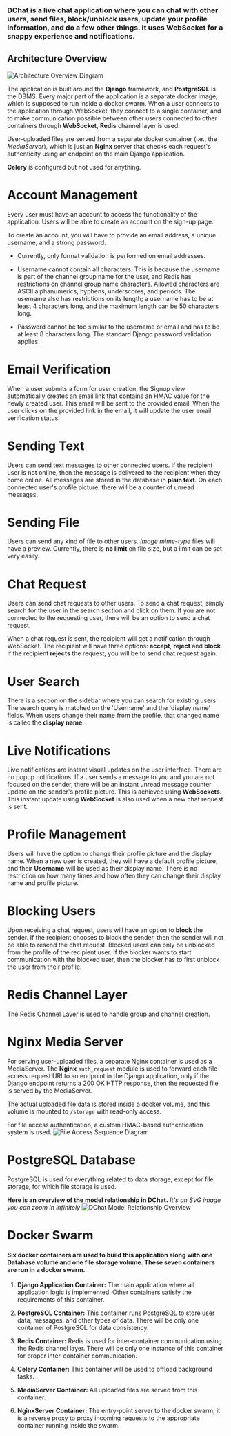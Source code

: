 ### DChat is a live chat application where you can chat with other users, send files, block/unblock users, update your profile information, and do a few other things. It uses WebSocket for a snappy experience and notifications.

## Architecture Overview

![Architecture Overview Diagram](docs/graphics/DChat-HLA.svg "Architecture Overview Diagram")

The application is built around the **Django** framework, and **PostgreSQL** is the DBMS. Every major part of the application is a separate docker image, which is supposed to run inside a docker swarm. When a user connects to the application through WebSocket, they connect to a single container, and to make communication possible between other users connected to other containers through **WebSocket**, **Redis** channel layer is used.

User-uploaded files are served from a separate docker container (i.e., the *MediaServer*), which is just an **Nginx** server that checks each request's authenticity using an endpoint on the main Django application.

**Celery** is configured but not used for anything.

# Account Management

Every user must have an account to access the functionality of the application. Users will be able to create an account on the sign-up page.

To create an account, you will have to provide an email address, a unique username, and a strong password.

- Currently, only format validation is performed on email addresses.

- Username cannot contain all characters. This is because the username is part of the channel group name for the user, and Redis has restrictions on channel group name characters. Allowed characters are ASCII alphanumerics, hyphens, underscores, and periods. The username also has restrictions on its length; a username has to be at least 4 characters long, and the maximum length can be 50 characters long.

- Password cannot be too similar to the username or email and has to be at least 8 characters long. The standard Django password validation applies.

# Email Verification

When a user submits a form for user creation, the Signup view automatically creates an email link that contains an HMAC value for the newly created user. This email will be sent to the provided email. When the user clicks on the provided link in the email, it will update the user email verification status. 

# Sending Text

Users can send text messages to other connected users. If the recipient user is not online, then the message is delivered to the recipient when they come online. All messages are stored in the database in **plain text**. On each connected user's profile picture, there will be a counter of unread messages.

# Sending File

Users can send any kind of file to other users. *Image mime-type* files will have a preview. Currently, there is **no limit** on file size, but a limit can be set very easily.

# Chat Request

Users can send chat requests to other users. To send a chat request, simply search for the user in the search section and click on them. If you are not connected to the requesting user, there will be an option to send a chat request.

When a chat request is sent, the recipient will get a notification through WebSocket. The recipient will have three options: **accept**, **reject** and **block**. If the recipient **rejects** the request, you will be to send chat request again.

# User Search

There is a section on the sidebar where you can search for existing users. The search query is matched on the 'Username' and the 'display name' fields. When users change their name from the profile, that changed name is called the **display name**.

# Live Notifications

Live notifications are instant visual updates on the user interface. There are no popup notifications. If a user sends a message to you and you are not focused on the sender, there will be an instant unread message counter update on the sender's profile picture. This is achieved using **WebSockets**. This instant update using **WebSocket** is also used when a new chat request is sent.

# Profile Management

Users will have the option to change their profile picture and the display name. When a new user is created, they will have a default profile picture, and their **Username** will be used as their display name. There is no restriction on how many times and how often they can change their display name and profile picture.

# Blocking Users

Upon receiving a chat request, users will have an option to **block** the sender. If the recipient chooses to block the sender, then the sender will not be able to resend the chat request. Blocked users can only be unblocked from the profile of the recipient user. If the blocker wants to start communication with the blocked user, then the blocker has to first unblock the user from their profile.

# Redis Channel Layer

The Redis Channel Layer is used to handle group and channel creation.

# Nginx Media Server

For serving user-uploaded files, a separate Nginx container is used as a MediaServer. The **Nginx** `auth_request` module is used to forward each file access request URI to an endpoint in the Django application, only if the Django endpoint returns a 200 OK HTTP response, then the requested file is served by the MediaServer.

The actual uploaded file data is stored inside a docker volume, and this volume is mounted to `/storage` with read-only access.

For file access authentication, a custom HMAC-based authentication system is used.
![File Access Sequence Diagram](docs/graphics/file_access_sqd.svg "File Access Sequence Diagram")

# PostgreSQL Database

PostgreSQL is used for everything related to data storage, except for file storage, for which file storage is used.

**Here is an overview of the model relationship in DChat.** *It's an SVG image you can zoom in infinitely*
![DChat Model Relationship Overview](docs/graphics/DChat_MR.svg "DChat Model Relationship Overview")

# Docker Swarm

#### **Six** docker containers are used to build this application along with one Database volume and one file storage volume. These seven containers are run in a docker swarm.

1. **Django Application Container:** The main application where all application logic is implemented. Other containers satisfy the requirements of this container.

2. **PostgreSQL Container:** This container runs PostgreSQL to store user data, messages, and other types of data. There will be only one container of PostgreSQL for data consistency.

3. **Redis Container:** Redis is used for inter-container communication using the Redis channel layer. There will be only one instance of this container for proper inter-container communication.

4. **Celery Container:** This container will be used to offload background tasks.

6. **MediaServer Container:** All uploaded files are served from this container.

7. **NginxServer Container:** The entry-point server to the docker swarm, it is a reverse proxy to proxy incoming requests to the appropriate container running inside the swarm.
